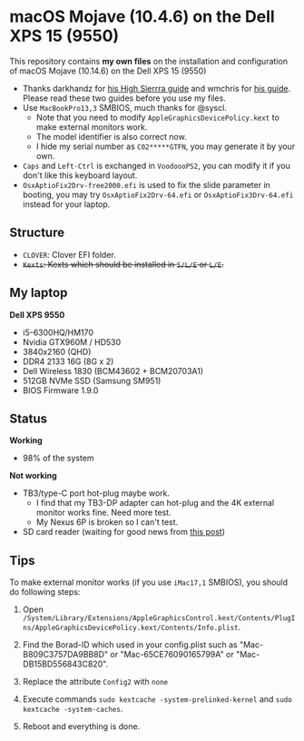 # macOS Mojave (10.4.6) on the Dell XPS 15 (9550)
This repository contains **my own files** on the installation and configuration of macOS Mojave (10.14.6) on the Dell XPS 15 (9550)

* Thanks darkhandz for [his High Sierrra guide](https://github.com/darkhandz/XPS15-9550-High-Sierra) and wmchris for [his guide](https://github.com/wmchris/DellXPS15-9550-OSX). Please read these two guides before you use my files.
* Use `MacBookPro13,3` SMBIOS, much thanks for @syscl.
  * Note that you need to modify `AppleGraphicsDevicePolicy.kext` to make external monitors work.
  * The model identifier is also correct now.
  * I hide my serial number as `C02*****GTFN`, you may generate it by your own.
* `Caps` and `Left-Ctrl` is exchanged in `VoodoooPS2`, you can modify it if you don't like this keyboard layout.
* `OsxAptioFix2Drv-free2000.efi` is used to fix the slide parameter in booting, you may try `OsxAptioFix2Drv-64.efi` or `OsxAptioFix3Drv-64.efi ` instead for your laptop.

## Structure
* `CLOVER`: Clover EFI folder.
* ~~`Kexts`: Kexts which should be installed in `S/L/E` or `L/E`.~~

## My laptop
**Dell XPS 9550**

- i5-6300HQ/HM170
- Nvidia GTX960M / HD530
- 3840x2160 (QHD)
- DDR4 2133 16G (8G x 2)
- Dell Wireless 1830 (BCM43602 + BCM20703A1)
- 512GB NVMe SSD (Samsung SM951)
- BIOS Firmware 1.9.0

## Status

**Working**

* 98% of the system

**Not working**

* TB3/type-C port hot-plug maybe work.
    * I find that my TB3-DP adapter can hot-plug and the 4K external monitor works fine. Need more test.
    * My Nexus 6P is broken so I can't test.
* SD card reader (waiting for good news from [this post](http://www.insanelymac.com/forum/topic/321080-sineteks-driver-for-realtek-rtsx-sdhc-card-readers))

## Tips

To make external monitor works (if you use `iMac17,1` SMBIOS), you should do following steps:

1. Open `/System/Library/Extensions/AppleGraphicsControl.kext/Contents/PlugIns/AppleGraphicsDevicePolicy.kext/Contents/Info.plist`.

2. Find the Borad-ID which used in your config.plist such as "Mac-B809C3757DA9BB8D" or "Mac-65CE76090165799A" or "Mac-DB15BD556843C820".

3. Replace the attribute `Config2` with `none`

4. Execute commands `sudo kextcache -system-prelinked-kernel` and `sudo kextcache -system-caches`.
5. Reboot and everything is done.

